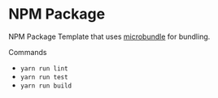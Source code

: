 # NPM Package

NPM Package Template that uses [microbundle](https://github.com/developit/microbundle) for bundling.

Commands

- `yarn run lint`
- `yarn run test`
- `yarn run build`
